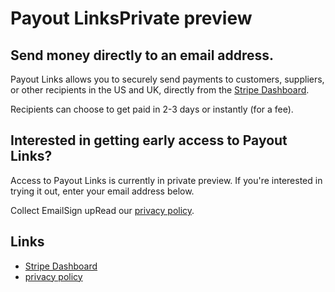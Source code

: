 # Payout LinksPrivate preview

## Send money directly to an email address.

Payout Links allows you to securely send payments to customers, suppliers, or
other recipients in the US and UK, directly from the [Stripe
Dashboard](https://dashboard.stripe.com/).

Recipients can choose to get paid in 2-3 days or instantly (for a fee).

## Interested in getting early access to Payout Links?

Access to Payout Links is currently in private preview. If you're interested in
trying it out, enter your email address below.

Collect EmailSign upRead our [privacy policy](https://stripe.com/privacy).

## Links

- [Stripe Dashboard](https://dashboard.stripe.com/)
- [privacy policy](https://stripe.com/privacy)
